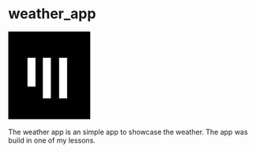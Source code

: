 # weather_app   


![Logo App Akademie](app_akademie_logo.png)  



The weather app is an simple app to showcase the weather. The app was build in one of my lessons.  
